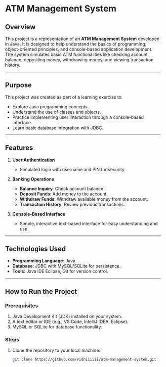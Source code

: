 # ATM Management System

## Overview
This project is a representation of an **ATM Management System** developed in Java. It is designed to help understand the basics of programming, object-oriented principles, and console-based application development. The system simulates basic ATM functionalities like checking account balance, depositing money, withdrawing money, and viewing transaction history.

---

## Purpose
This project was created as part of a learning exercise to:
- Explore Java programming concepts.
- Understand the use of classes and objects.
- Practice implementing user interaction through a console-based interface.
- Learn basic database integration with JDBC.

---

## Features
1. **User Authentication**  
   - Simulated login with username and PIN for security.  

2. **Banking Operations**  
   - **Balance Inquiry**: Check account balance.  
   - **Deposit Funds**: Add money to the account.  
   - **Withdraw Funds**: Withdraw available money from the account.  
   - **Transaction History**: Review previous transactions.  

3. **Console-Based Interface**  
   - Simple, interactive text-based interface for easy understanding and use.

---

## Technologies Used
- **Programming Language**: Java  
- **Database**: JDBC with MySQL/SQLite for persistence.  
- **Tools**: Java IDE Eclipse, Git for version control.

---

## How to Run the Project

### Prerequisites
1. Java Development Kit (JDK) installed on your system.  
2. A text editor or IDE (e.g., VS Code, IntelliJ IDEA, Eclipse).  
3. MySQL or SQLite for database functionality.

### Steps
1. Clone the repository to your local machine:
   ```bash
   git clone https://github.com/vidhiiiiii/atm-management-system.git
